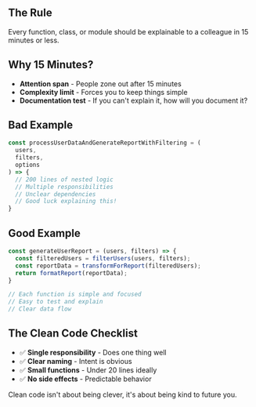 ## The Rule

Every function, class, or module should be explainable to a colleague in 15 minutes or less.

## Why 15 Minutes?

- **Attention span** - People zone out after 15 minutes
- **Complexity limit** - Forces you to keep things simple
- **Documentation test** - If you can't explain it, how will you document it?

## Bad Example

```javascript
const processUserDataAndGenerateReportWithFiltering = (
  users,
  filters,
  options
) => {
  // 200 lines of nested logic
  // Multiple responsibilities
  // Unclear dependencies
  // Good luck explaining this!
}
```

## Good Example

```javascript
const generateUserReport = (users, filters) => {
  const filteredUsers = filterUsers(users, filters);
  const reportData = transformForReport(filteredUsers);
  return formatReport(reportData);
}

// Each function is simple and focused
// Easy to test and explain
// Clear data flow
```

## The Clean Code Checklist

- ✅ **Single responsibility** - Does one thing well
- ✅ **Clear naming** - Intent is obvious
- ✅ **Small functions** - Under 20 lines ideally
- ✅ **No side effects** - Predictable behavior

Clean code isn't about being clever, it's about being kind to future you.
